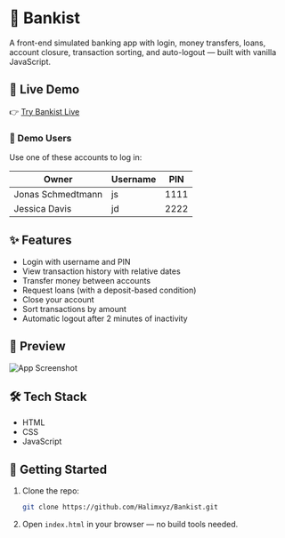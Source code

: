 # 🏦 Bankist

A front-end simulated banking app with login, money transfers, loans, account closure, transaction sorting, and auto-logout — built with vanilla JavaScript.

## 🚀 Live Demo

👉 [Try Bankist Live](https://halimxyz.github.io/Bankist/)

### 👤 Demo Users

Use one of these accounts to log in:

| Owner      | Username | PIN  |
| ---------- | -------- | ---- |
| Jonas Schmedtmann    | js       | 1111 |
| Jessica Davis | jd       | 2222 |

## ✨ Features

* Login with username and PIN
* View transaction history with relative dates
* Transfer money between accounts
* Request loans (with a deposit-based condition)
* Close your account
* Sort transactions by amount
* Automatic logout after 2 minutes of inactivity

## 📸 Preview

![App Screenshot](https://github.com/user-attachments/assets/6114fb77-8a71-49ef-8a30-788c9890c039)

## 🛠️ Tech Stack

* HTML
* CSS
* JavaScript

## 📂 Getting Started

1. Clone the repo:

   ```bash
   git clone https://github.com/Halimxyz/Bankist.git
   ```
2. Open `index.html` in your browser — no build tools needed.
